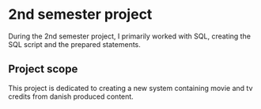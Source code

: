 # 2nd semester project

During the 2nd semester project, I primarily worked with SQL, creating the SQL script and the prepared statements. 

## Project scope 

This project is dedicated to creating a new system containing movie and tv credits from danish produced content. 
